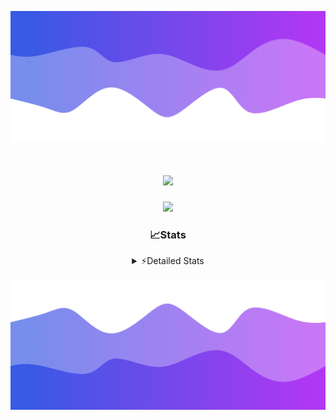 ![Header](./header.png)
<div align="center">

<h1 align="center">
  <a href="https://git.io/typing-svg">
    <img src="https://readme-typing-svg.herokuapp.com/?lines=Hello,+There!+%F0%9F%91%8B;This+is+chicho.;Owner+on+Ocean;&center=true&size=25">
  </a>
</h1>
  
<p align="center">
  <img src="https://lanyard.cnrad.dev/api/852683595378196480" />
</p>

### 📈Stats
<details>
    <summary> ⚡Detailed Stats</summary>
    <br/>

<!--START_SECTION:waka-->
![Code Time](http://img.shields.io/badge/Code%20Time-1%2C001%20hrs%2030%20mins-blue)

![Profile Views](http://img.shields.io/badge/Profile%20Views-0-blue)

**🐱 My GitHub Data** 

> 📦 188.1 kB Used in GitHub's Storage 
 > 
> 🏆 0 Contributions in the Year 2025
 > 
> 🚫 Not Opted to Hire
 > 
> 📜 15 Public Repositories 
 > 
> 🔑 13 Private Repositories 
 > 
**I'm a Night 🦉** 

```text
🌞 Morning                24 commits          █░░░░░░░░░░░░░░░░░░░░░░░░   04.58 % 
🌆 Daytime                72 commits          ███░░░░░░░░░░░░░░░░░░░░░░   13.74 % 
🌃 Evening                236 commits         ███████████░░░░░░░░░░░░░░   45.04 % 
🌙 Night                  192 commits         █████████░░░░░░░░░░░░░░░░   36.64 % 
```
📅 **I'm Most Productive on Friday** 

```text
Monday                   28 commits          █░░░░░░░░░░░░░░░░░░░░░░░░   05.34 % 
Tuesday                  115 commits         █████░░░░░░░░░░░░░░░░░░░░   21.95 % 
Wednesday                83 commits          ████░░░░░░░░░░░░░░░░░░░░░   15.84 % 
Thursday                 67 commits          ███░░░░░░░░░░░░░░░░░░░░░░   12.79 % 
Friday                   125 commits         ██████░░░░░░░░░░░░░░░░░░░   23.85 % 
Saturday                 59 commits          ███░░░░░░░░░░░░░░░░░░░░░░   11.26 % 
Sunday                   47 commits          ██░░░░░░░░░░░░░░░░░░░░░░░   08.97 % 
```


📊 **This Week I Spent My Time On** 

```text
🕑︎ Time Zone: America/Argentina/Buenos_Aires

💬 Programming Languages: 
TypeScript               47 hrs 23 mins      ████████████████████████░   94.18 % 
JSON                     57 mins             ░░░░░░░░░░░░░░░░░░░░░░░░░   01.90 % 
JavaScript               26 mins             ░░░░░░░░░░░░░░░░░░░░░░░░░   00.88 % 
Other                    25 mins             ░░░░░░░░░░░░░░░░░░░░░░░░░   00.86 % 
Python                   17 mins             ░░░░░░░░░░░░░░░░░░░░░░░░░   00.57 % 

🔥 Editors: 
Cursor                   50 hrs 19 mins      █████████████████████████   100.00 % 

🐱‍💻 Projects: 
ocean-backend            46 hrs 24 mins      ███████████████████████░░   92.21 % 
backend-ocean            2 hrs 2 mins        █░░░░░░░░░░░░░░░░░░░░░░░░   04.04 % 
Proyecto                 48 mins             ░░░░░░░░░░░░░░░░░░░░░░░░░   01.59 % 
frontend-ocean           28 mins             ░░░░░░░░░░░░░░░░░░░░░░░░░   00.93 % 
Unknown Project          23 mins             ░░░░░░░░░░░░░░░░░░░░░░░░░   00.78 % 

💻 Operating System: 
Windows                  50 hrs 19 mins      █████████████████████████   100.00 % 
```

**I Mostly Code in JavaScript** 

```text
JavaScript               8 repos             ██████░░░░░░░░░░░░░░░░░░░   24.24 % 
HTML                     7 repos             █████░░░░░░░░░░░░░░░░░░░░   21.21 % 
TypeScript               4 repos             ███░░░░░░░░░░░░░░░░░░░░░░   12.12 % 
Astro                    2 repos             ██░░░░░░░░░░░░░░░░░░░░░░░   06.06 % 
SCSS                     1 repo              █░░░░░░░░░░░░░░░░░░░░░░░░   03.03 % 
```




 Last Updated on 22/01/2025 23:14:40 UTC
<!--END_SECTION:waka-->
</details>

![Footer](./footer.png)
